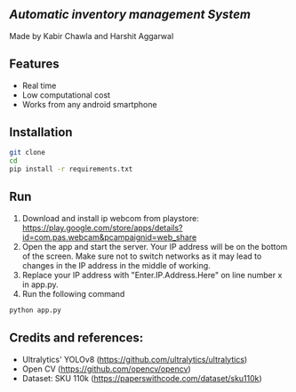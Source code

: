 ## _Automatic inventory management System_

Made by Kabir Chawla and Harshit Aggarwal

## Features

- Real time
- Low computational cost
- Works from any android smartphone

## Installation

```sh
git clone 
cd 
pip install -r requirements.txt
```
## Run
1. Download and install ip webcom from playstore: https://play.google.com/store/apps/details?id=com.pas.webcam&pcampaignid=web_share
2. Open the app and start the server. Your IP address will be on the bottom of the screen. Make sure not to switch networks as it may lead to changes in the IP address in the middle of working.
3. Replace your IP address with "Enter.IP.Address.Here" on line number x in app.py.
4. Run the following command
```sh
python app.py
```
## Credits and references:
- Ultralytics' YOLOv8 (https://github.com/ultralytics/ultralytics)
- Open CV (https://github.com/opencv/opencv)
- Dataset: SKU 110k (https://paperswithcode.com/dataset/sku110k)
